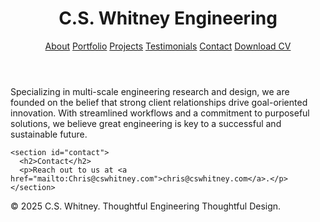 
<html lang="en">
<head>
  <meta charset="UTF-8" />
  <meta name="viewport" content="width=device-width, initial-scale=1.0" />
  <link rel="stylesheet" href="styles.css" />
  <title>Contact - C.S. Whitney Engineering</title>
</head>

<body>
  <div class="container">
    <header>
      <h1>C.S. Whitney Engineering</h1>
      <nav>
        <a href="about.html">About</a>
        <a href="portfolio.html">Portfolio</a>
        <a href="projects.html">Projects</a>
        <a href="testimonials.html">Testimonials</a>
        <a href="contact.html">Contact</a>
        <a href="assets/CV_C.S.Whitney.pdf" download>Download CV</a>
      </nav>
    </header>


  <main>
    <section id="about">
      <p>Specializing in multi-scale engineering research and design, we are founded on the belief that strong client relationships drive goal-oriented innovation. With streamlined workflows and a commitment to purposeful solutions, we believe great engineering is key to a successful and sustainable future.</p>
    </section>


    <section id="contact">
      <h2>Contact</h2>
      <p>Reach out to us at <a href="mailto:Chris@cswhitney.com">chris@cswhitney.com</a>.</p>
    </section>
  </main>

  <footer>
    <p>&copy; 2025 C.S. Whitney. Thoughtful Engineering Thoughtful Design. </p>
  </footer>
</body>

  </div>
